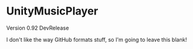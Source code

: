 UnityMusicPlayer
===============
Version 0.92 DevRelease

I don't like the way GitHub formats stuff, so I'm going to leave this blank!
